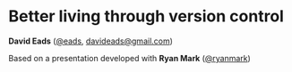 # Better living through version control

**David Eads** ([@eads](http://twitter.com/eads), davideads@gmail.com)

Based on a presentation developed with **Ryan Mark** ([@ryanmark](http://twitter.com/ryanmark))
